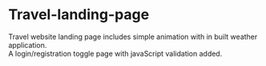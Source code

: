 # Travel-landing-page

Travel website landing page includes simple animation with in built weather application.
<br>
A login/registration toggle page with javaScript validation added.
